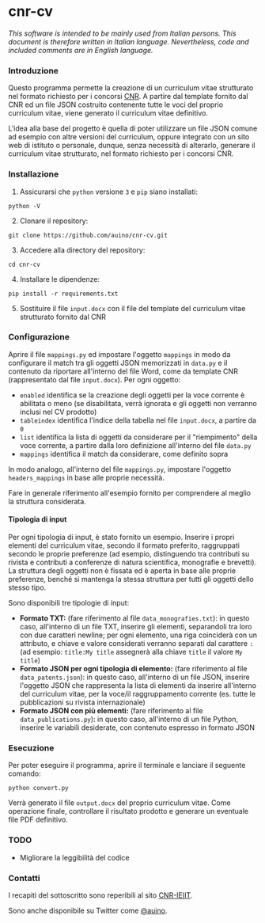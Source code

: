 # cnr-cv

*This software is intended to be mainly used from Italian persons. This document is therefore written in Italian language. Nevertheless, code and included comments are in English language.*

### Introduzione ###

Questo programma permette la creazione di un curriculum vitae strutturato nel formato richiesto per i concorsi [CNR](http://www.cnr.it).
A partire dal template fornito dal CNR ed un file JSON costruito contenente tutte le voci del proprio curriculum vitae, viene generato il curriculum vitae definitivo.

L'idea alla base del progetto è quella di poter utilizzare un file JSON comune ad esempio con altre versioni del curriculum, oppure integrato con un sito web di istituto o personale, dunque, senza necessità di alterarlo, generare il curriculum vitae strutturato, nel formato richiesto per i concorsi CNR.

### Installazione ###

1. Assicurarsi che `python` versione `3` e `pip` siano installati:
```
python -V
```
2. Clonare il repository:
```
git clone https://github.com/auino/cnr-cv.git
```
3. Accedere alla directory del repository:
```
cd cnr-cv
```
4. Installare le dipendenze:
```
pip install -r requirements.txt
```
5. Sostituire il file `input.docx` con il file del template del curriculum vitae strutturato fornito dal CNR

### Configurazione ###

Aprire il file `mappings.py` ed impostare l'oggetto `mappings` in modo da configurare il match tra gli oggetti JSON memorizzati in `data.py` e il contenuto da riportare all'interno del file Word, come da template CNR (rappresentato dal file `input.docx`).
Per ogni oggetto:
* `enabled` identifica se la creazione degli oggetti per la voce corrente è abilitata o meno (se disabilitata, verrà ignorata e gli oggetti non verranno inclusi nel CV prodotto)
* `tableindex` identifica l'indice della tabella nel file `input.docx`, a partire da `0`
* `list` identifica la lista di oggetti da considerare per il "riempimento" della voce corrente, a partire dalla loro definizione all'interno del file `data.py`
* `mappings` identifica il match da considerare, come definito sopra

In modo analogo, all'interno del file `mappings.py`, impostare l'oggetto `headers_mappings` in base alle proprie necessità.

Fare in generale riferimento all'esempio fornito per comprendere al meglio la struttura considerata.

#### Tipologia di input ####

Per ogni tipologia di input, è stato fornito un esempio.
Inserire i propri elementi del curriculum vitae, secondo il formato preferito, raggruppati secondo le proprie preferenze (ad esempio, distinguendo tra contributi su rivista e contributi a conferenze di natura scientifica, monografie e brevetti).
La struttura degli oggetti non è fissata ed è aperta in base alle proprie preferenze, benché si mantenga la stessa struttura per tutti gli oggetti dello stesso tipo.

Sono disponibili tre tipologie di input:
* **Formato TXT:** (fare riferimento al file `data_monografies.txt`): in questo caso, all'interno di un file TXT, inserire gli elementi, separandoli tra loro con due caratteri newline; per ogni elemento, una riga coinciderà con un attributo, e chiave e valore considerati verranno separati dal carattere `:` (ad esempio: `title:My title` assegnerà alla chiave `title` il valore `My title`)
* **Formato JSON per ogni tipologia di elemento:** (fare riferimento al file `data_patents.json`): in questo caso, all'interno di un file JSON, inserire l'oggetto JSON che rappresenta la lista di elementi da inserire all'interno del curriculum vitae, per la voce/il raggruppamento corrente (es. tutte le pubblicazioni su rivista internazionale)
* **Formato JSON con più elementi:** (fare riferimento al file `data_publications.py`): in questo caso, all'interno di un file Python, inserire le variabili desiderate, con contenuto espresso in formato JSON

### Esecuzione ###

Per poter eseguire il programma, aprire il terminale e lanciare il seguente comando:
```
python convert.py
```

Verrà generato il file `output.docx` del proprio curriculum vitae.
Come operazione finale, controllare il risultato prodotto e generare un eventuale file PDF definitivo.

### TODO ###

* Migliorare la leggibilità del codice

### Contatti ###

I recapiti del sottoscritto sono reperibili al sito [CNR-IEIIT](http://ieiit.cnr.it).

Sono anche disponibile su Twitter come [@auino](https://twitter.com/auino).
